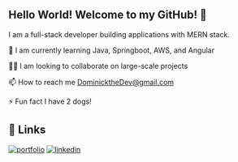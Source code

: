 ## Hello World! Welcome to my GitHub!  👋

I am a full-stack developer building applications with MERN stack.

📕 I am currently learning Java, Springboot, AWS, and Angular

👯‍♀️ I am looking to collaborate on large-scale projects

📫 How to reach me DominicktheDev@gmail.com

⚡️ Fun fact I have 2 dogs!



## 🔗 Links
[![portfolio](https://img.shields.io/badge/my_portfolio-000?style=for-the-badge&logo=ko-fi&logoColor=white)](https://dev-dominick.github.io/react-portfolio/)
[![linkedin](https://img.shields.io/badge/linkedin-0A66C2?style=for-the-badge&logo=linkedin&logoColor=white)](https://www.linkedin.com/in/dominick-albano/)

